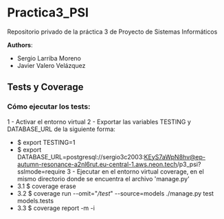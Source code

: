 # Practica3_PSI
Repositorio privado de la práctica 3 de Proyecto de Sistemas Informáticos

**Authors**:
- Sergio Larriba Moreno
- Javier Valero Velázquez

## Tests y Coverage

### Cómo ejecutar los tests:

1 - Activar el entorno virtual
2 - Exportar las variables TESTING y DATABASE_URL de la siguiente forma:
  - $ export TESTING=1
  - $ export DATABASE_URL=postgresql://sergio3c2003:KEyS7aWpN8hv@ep-autumn-resonance-a2nl6rut.eu-central-1.aws.neon.tech/p3_psi?sslmode=require
3 - Ejecutar en el entorno virtual coverage, en el mismo directorio donde se encuentra el archivo 'manage.py'
  - 3.1 $ coverage erase
  - 3.2 $ coverage run --omit="*/test*" --source=models ./manage.py test models.tests
  - 3.3 $ coverage report -m -i
